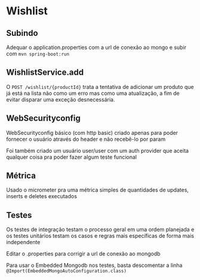 # Wishlist

## Subindo
Adequar o application.properties com a url de conexão ao mongo e subir com `mvn spring-boot:run`

## WishlistService.add
O `POST /wishlist/{productId}` trata a tentativa de adicionar um produto que já está na lista não como um erro mas como uma atualização, a fim de evitar disparar uma exceção desnecessária.

## WebSecurityconfig
WebSecurityconfig básico (com http basic) criado apenas para poder fornecer o usuário através do header e não recebê-lo por param

Foi também criado um usuário user/user com um auth provider que aceita qualquer coisa pra poder fazer algum teste funcional

## Métrica
Usado o micrometer pra uma métrica simples de quantidades de updates, inserts e deletes executados

## Testes
Os testes de integração testam o processo geral em uma ordem planejada e os testes unitários testam os casos e regras mais específicas de forma mais independente

Editar o .properties para corrigir a url de conexão ao mongodb

Para usar o Embedded Mongodb nos testes, basta descomentar a linha `@Import(EmbeddedMongoAutoConfiguration.class)`
